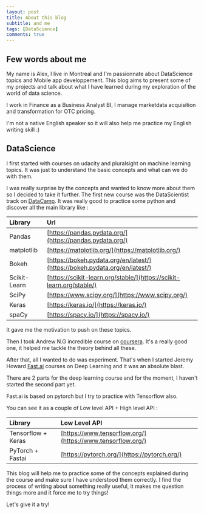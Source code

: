 ```yaml
---
layout: post
title: About this blog
subtitle: and me
tags: [DataScience]
comments: true
---
```


## Few words about me

My name is Alex, I live in Montreal and I'm passionnate about DataScience topics and Mobile app developpement. This blog aims to present some of my projects and talk about what I have learned during my exploration of the world of data science.

I work in Finance as a Business Analyst BI, I manage marketdata acquisition and transformation for OTC pricing.

I'm not a native English speaker so it will also help me practice my English writing skill :)

## DataScience

I first started with courses on udacity and pluralsight on machine learning topics. It was just to understand the basic concepts and what can we do with them.

I was really surprise by the concepts and wanted to know more about them so I decided to take it further. The first new course was the DataScientist track on [DataCamp](https://www.datacamp.com/profile/alexpoulain). It was really good to practice some python and discover all the main library like :
 
| Library | Url |
| :------ |:--- |
| Pandas | [https://pandas.pydata.org/](https://pandas.pydata.org/) |
| matplotlib | [https://matplotlib.org/](https://matplotlib.org/) |
| Bokeh | [https://bokeh.pydata.org/en/latest/](https://bokeh.pydata.org/en/latest/) |
| Scikit-Learn | [https://scikit-learn.org/stable/](https://scikit-learn.org/stable/) |
| SciPy | [https://www.scipy.org/](https://www.scipy.org/) |
| Keras | [https://keras.io/](https://keras.io/) |
| spaCy | [https://spacy.io/](https://spacy.io/) |

It gave me the motivation to push on these topics.

Then I took Andrew N.G incredible course on [coursera](https://fr.coursera.org/learn/machine-learning). It's a really good one, it helped me tackle the theory behind all these.

After that, all I wanted to do was experiment. That's when I started Jeremy Howard [Fast.ai](https://www.fast.ai/) courses on Deep Learning and it was an absolute blast.

There are 2 parts for the deep learning course and for the moment, I haven't started the second part yet.

Fast.ai is based on pytorch but I try to practice with Tensorflow also.

You can see it as a couple of Low level API + High level API : 

| Library | Low Level API |
| :------ |:--- |
| Tensorflow + Keras | [https://www.tensorflow.org/](https://www.tensorflow.org/) | [https://keras.io/](https://keras.io/) |
| PyTorch + Fastai | [https://pytorch.org/](https://pytorch.org/) | [https://docs.fast.ai/](https://docs.fast.ai/) |

This blog will help me to practice some of the concepts explained during the course and make sure I have understood them correctly. I find the process of writing about something really useful, it makes me question things more and it force me to try things!

Let's give it a try!